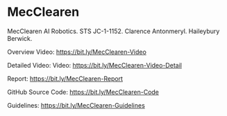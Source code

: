 # MecClearen
MecClearen AI Robotics. STS JC-1-1152. Clarence Antonmeryl. Haileybury Berwick.

Overview Video: https://bit.ly/MecClearen-Video

Detailed Video: Video: https://bit.ly/MecClearen-Video-Detail

Report: https://bit.ly/MecClearen-Report

GitHub Source Code: https://bit.ly/MecClearen-Code

Guidelines: https://bit.ly/MecClearen-Guidelines
